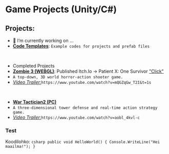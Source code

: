 # Game Projects (Unity/C#)

## Projects: 

- 🔭 I’m currently working on ...
- [**Code Templates**](https://github.com/darkbluerx/Code-Templates): `Example codes for projects and prefab files`
<br>

- Completed Projects
- [**Zombie 3 (WEBGL)**](https://github.com/darkbluerx/Zombie-3): Published Itch.Io -> Patient X: One Survivor  ["Click"](https://blueyurei.itch.io/patient-x-one-survivor) 
- `A top-down, 3D world horror-action shooter game.`
- [*Video Trailer:*](https://www.youtube.com/watch?v=mQGZqGw_T2I&t=1s)`https://www.youtube.com/watch?v=mQGZqGw_T2I&t=1s`
<br>

- [**War Tactician2 (PC)**](https://github.com/darkbluerx/War-Tactician2)
- `A three-dimensional tower defense and real-time action strategy game.`
- [*Video Trailer:*](https://www.youtube.com/watch?v=aobl_4kvl-c)`https://www.youtube.com/watch?v=aobl_4kvl-c`



### Test

Koodilohko:
    ```csharp
    public void HelloWorld() {
        Console.WriteLine("Hei maailma!");
    }
    ```



